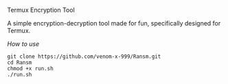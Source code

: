 Termux Encryption Tool

A simple encryption-decryption tool made for fun, specifically designed for Termux.

*How to use*
```
git clone https://github.com/venom-x-999/Ransm.git
cd Ransm
chmod +x run.sh
./run.sh
```
